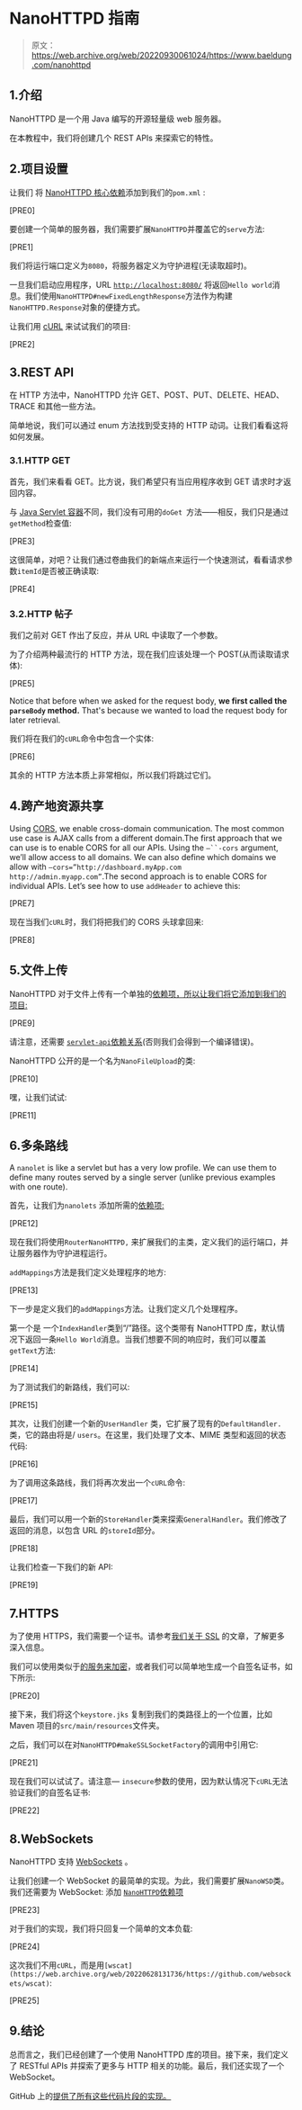# NanoHTTPD 指南

> 原文：<https://web.archive.org/web/20220930061024/https://www.baeldung.com/nanohttpd>

## 1.介绍

NanoHTTPD 是一个用 Java 编写的开源轻量级 web 服务器。

在本教程中，我们将创建几个 REST APIs 来探索它的特性。

## 2.项目设置

让我们 将 [NanoHTTPD 核心依赖](https://web.archive.org/web/20220628131736/https://search.maven.org/search?q=a:nanohttpd%20AND%20g:org.nanohttpd)添加到我们的`pom.xml` :

[PRE0]

要创建一个简单的服务器，我们需要扩展`NanoHTTPD`并覆盖它的`serve`方法:

[PRE1]

我们将运行端口定义为`8080`，将服务器定义为守护进程(无读取超时)。

一旦我们启动应用程序，URL [`http://localhost:8080/`](https://web.archive.org/web/20220628131736/http://localhost:8080/) 将返回`Hello world`消息。我们使用`NanoHTTPD#newFixedLengthResponse`方法作为构建`NanoHTTPD.Response`对象的便捷方式。 

让我们用 [cURL](/web/20220628131736/https://www.baeldung.com/curl-rest) 来试试我们的项目:

[PRE2]

## 3.REST API

在 HTTP 方法中，NanoHTTPD 允许 GET、POST、PUT、DELETE、HEAD、TRACE 和其他一些方法。

简单地说，我们可以通过 enum 方法找到受支持的 HTTP 动词。让我们看看这将如何发展。

### 3.1.HTTP GET

首先，我们来看看 GET。比方说，我们希望只有当应用程序收到 GET 请求时才返回内容。

与 [Java Servlet 容器](/web/20220628131736/https://www.baeldung.com/intro-to-servlets)不同，我们没有可用的`doGet `方法——相反，我们只是通过`getMethod`检查值:

[PRE3]

这很简单，对吧？让我们通过卷曲我们的新端点来运行一个快速测试，看看请求参数`itemId`是否被正确读取:

[PRE4]

### 3.2.HTTP 帖子

我们之前对 GET 作出了反应，并从 URL 中读取了一个参数。

为了介绍两种最流行的 HTTP 方法，现在我们应该处理一个 POST(从而读取请求体):

[PRE5]

Notice that before when we asked for the request body, **we first called the `parseBody` method.** That's because we wanted to load the request body for later retrieval.

我们将在我们的`cURL`命令中包含一个实体:

[PRE6]

其余的 HTTP 方法本质上非常相似，所以我们将跳过它们。

## 4.跨产地资源共享

Using [CORS](/web/20220628131736/https://www.baeldung.com/spring-cors), we enable cross-domain communication. The most common use case is AJAX calls from a different domain.The first approach that we can use is to enable CORS for all our APIs. Using the `–``-cors` argument, we’ll allow access to all domains. We can also define which domains we allow with `–cors=”http://dashboard.myApp.com http://admin.myapp.com”`.The second approach is to enable CORS for individual APIs. Let’s see how to use `addHeader` to achieve this:

[PRE7]

现在当我们`cURL`时，我们将把我们的 CORS 头球拿回来:

[PRE8]

## 5.文件上传

NanoHTTPD 对于文件上传有一个单独的[依赖项，所以让我们将它添加到我们的项目:](https://web.archive.org/web/20220628131736/https://search.maven.org/search?q=a:nanohttpd-apache-fileupload)

[PRE9]

请注意，还需要 [`servlet-api`依赖关系](https://web.archive.org/web/20220628131736/https://search.maven.org/search?q=a:javax.servlet-api%20AND%20g:javax.servlet)(否则我们会得到一个编译错误)。

NanoHTTPD 公开的是一个名为`NanoFileUpload`的类:

[PRE10]

嘿，让我们试试:

[PRE11]

## 6.多条路线

A `nanolet` is like a servlet but has a very low profile. We can use them to define many routes served by a single server (unlike previous examples with one route).

首先，让我们为`nanolets` 添加所需的[依赖项:](https://web.archive.org/web/20220628131736/https://search.maven.org/search?q=a:nanohttpd-nanolets)

[PRE12]

现在我们将使用`RouterNanoHTTPD,` 来扩展我们的主类，定义我们的运行端口，并让服务器作为守护进程运行。

`addMappings`方法是我们定义处理程序的地方:

[PRE13]

下一步是定义我们的`addMappings`方法。让我们定义几个处理程序。

第一个是 一个`IndexHandler`类到“/”路径。这个类带有 NanoHTTPD 库，默认情况下返回一条`Hello World`消息。当我们想要不同的响应时，我们可以覆盖`getText`方法:

[PRE14]

为了测试我们的新路线，我们可以:

[PRE15]

其次，让我们创建一个新的`UserHandler` 类，它扩展了现有的`DefaultHandler.`类，它的路由将是/ `users`。在这里，我们处理了文本、MIME 类型和返回的状态代码:

[PRE16]

为了调用这条路线，我们将再次发出一个`cURL`命令:

[PRE17]

最后，我们可以用一个新的`StoreHandler`类来探索`GeneralHandler`。我们修改了返回的消息，以包含 URL 的`storeId`部分。

[PRE18]

让我们检查一下我们的新 API:

[PRE19]

## 7.HTTPS

为了使用 HTTPS，我们需要一个证书。请参考[我们关于 SSL](/web/20220628131736/https://www.baeldung.com/java-ssl) 的文章，了解更多深入信息。

我们可以使用类似于[的服务来加密](https://web.archive.org/web/20220628131736/https://letsencrypt.org/)，或者我们可以简单地生成一个自签名证书，如下所示:

[PRE20]

接下来，我们将这个`keystore.jks` 复制到我们的类路径上的一个位置，比如 Maven 项目的`src/main/resources`文件夹。

之后，我们可以在对`NanoHTTPD#makeSSLSocketFactory`的调用中引用它:

[PRE21]

现在我们可以试试了。请注意— `insecure`参数的使用，因为默认情况下`cURL`无法验证我们的自签名证书:

[PRE22]

## 8.WebSockets

NanoHTTPD 支持 [WebSockets](/web/20220628131736/https://www.baeldung.com/rest-vs-websockets) 。

让我们创建一个 WebSocket 的最简单的实现。为此，我们需要扩展`NanoWSD`类。我们还需要为 WebSocket: 添加 [`NanoHTTPD`依赖项](https://web.archive.org/web/20220628131736/https://search.maven.org/search?q=a:nanohttpd-websocket%20AND%20g:org.nanohttpd)

[PRE23]

对于我们的实现，我们将只回复一个简单的文本负载:

[PRE24]

这次我们不用`cURL`，而是用`[wscat](https://web.archive.org/web/20220628131736/https://github.com/websockets/wscat)`:

[PRE25]

## 9.结论

总而言之，我们已经创建了一个使用 NanoHTTPD 库的项目。接下来，我们定义了 RESTful APIs 并探索了更多与 HTTP 相关的功能。最后，我们还实现了一个 WebSocket。

GitHub 上的[提供了所有这些代码片段的实现。](https://web.archive.org/web/20220628131736/https://github.com/eugenp/tutorials/tree/master/libraries-server)